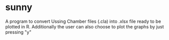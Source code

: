 # sunny
A program to convert Ussing Chamber files (.cla) into .xlsx file ready to be plotted in R. Additionally the user can also choose to plot the graphs by just pressing "y"
